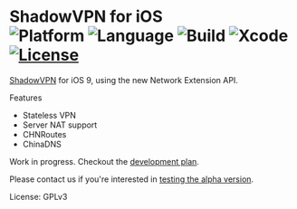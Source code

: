 ShadowVPN for iOS  
![Platform](https://img.shields.io/badge/iOS-9.0-lightgray.svg)
![Language](https://img.shields.io/badge/Language-Swift_5.0-orange.svg)
![Build](https://img.shields.io/badge/Build-Success-brightgreen.svg)
![Xcode](https://img.shields.io/badge/Xcode-10.2-blue.svg)
[![License](https://img.shields.io/badge/License-GPL_v3-green.svg)](https://github.com/FlyKite/ShadowVPN-iOS/master/blob/master/LICENSE)
=================

[ShadowVPN](https://github.com/clowwindy/ShadowVPN) for iOS 9, using the new Network Extension API.

Features
- Stateless VPN
- Server NAT support
- CHNRoutes
- ChinaDNS

Work in progress. Checkout the [development plan](https://github.com/clowwindy/ShadowVPNiOS/issues).

Please contact us if you're interested in [testing the alpha version](https://github.com/clowwindy/ShadowVPN-iOS/wiki/How-To-Test-Beta-Version).

License: GPLv3

